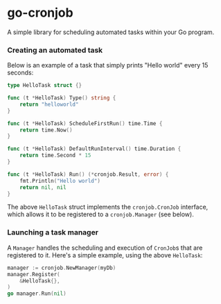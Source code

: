 # go-cronjob

A simple library for scheduling automated tasks within your Go program.

### Creating an automated task

Below is an example of a task that simply prints "Hello world" every 15 seconds:

```go
type HelloTask struct {}

func (t *HelloTask) Type() string {
	return "helloworld"
}

func (t *HelloTask) ScheduleFirstRun() time.Time {
	return time.Now()
}

func (t *HelloTask) DefaultRunInterval() time.Duration {
	return time.Second * 15
}

func (t *HelloTask) Run() (*cronjob.Result, error) {
	fmt.Println("Hello world")
	return nil, nil
}

```

The above `HelloTask` struct implements the `cronjob.CronJob` interface, which allows it to be registered to a `cronjob.Manager` (see below).

### Launching a task manager

A `Manager` handles the scheduling and execution of `CronJob`s that are registered to it. Here's a simple example, using the above `HelloTask`:

```go
manager := cronjob.NewManager(myDb)
manager.Register(
    &HelloTask{},
)
go manager.Run(nil)
```

